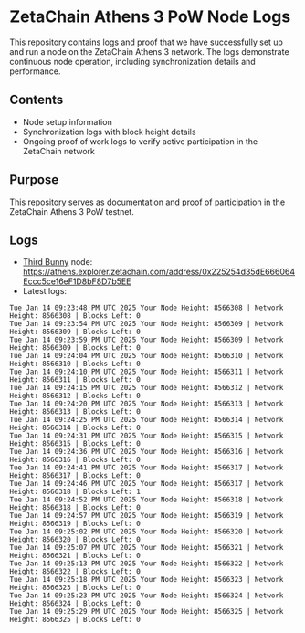 # ZetaChain Athens 3 PoW Node Logs
This repository contains logs and proof that we have successfully set up and run a node on the ZetaChain Athens 3 network. The logs demonstrate continuous node operation, including synchronization details and performance.

## Contents
- Node setup information
- Synchronization logs with block height details
- Ongoing proof of work logs to verify active participation in the ZetaChain network

## Purpose
This repository serves as documentation and proof of participation in the ZetaChain Athens 3 PoW testnet.

## Logs

- [Third Bunny](https://thirdbunny.xyz/) node: https://athens.explorer.zetachain.com/address/0x225254d35dE666064Eccc5ce16eF1D8bF8D7b5EE
- Latest logs:
```
Tue Jan 14 09:23:48 PM UTC 2025 Your Node Height: 8566308 | Network Height: 8566308 | Blocks Left: 0
Tue Jan 14 09:23:54 PM UTC 2025 Your Node Height: 8566309 | Network Height: 8566309 | Blocks Left: 0
Tue Jan 14 09:23:59 PM UTC 2025 Your Node Height: 8566309 | Network Height: 8566309 | Blocks Left: 0
Tue Jan 14 09:24:04 PM UTC 2025 Your Node Height: 8566310 | Network Height: 8566310 | Blocks Left: 0
Tue Jan 14 09:24:10 PM UTC 2025 Your Node Height: 8566311 | Network Height: 8566311 | Blocks Left: 0
Tue Jan 14 09:24:15 PM UTC 2025 Your Node Height: 8566312 | Network Height: 8566312 | Blocks Left: 0
Tue Jan 14 09:24:20 PM UTC 2025 Your Node Height: 8566313 | Network Height: 8566313 | Blocks Left: 0
Tue Jan 14 09:24:25 PM UTC 2025 Your Node Height: 8566314 | Network Height: 8566314 | Blocks Left: 0
Tue Jan 14 09:24:31 PM UTC 2025 Your Node Height: 8566315 | Network Height: 8566315 | Blocks Left: 0
Tue Jan 14 09:24:36 PM UTC 2025 Your Node Height: 8566316 | Network Height: 8566316 | Blocks Left: 0
Tue Jan 14 09:24:41 PM UTC 2025 Your Node Height: 8566317 | Network Height: 8566317 | Blocks Left: 0
Tue Jan 14 09:24:46 PM UTC 2025 Your Node Height: 8566317 | Network Height: 8566318 | Blocks Left: 1
Tue Jan 14 09:24:52 PM UTC 2025 Your Node Height: 8566318 | Network Height: 8566318 | Blocks Left: 0
Tue Jan 14 09:24:57 PM UTC 2025 Your Node Height: 8566319 | Network Height: 8566319 | Blocks Left: 0
Tue Jan 14 09:25:02 PM UTC 2025 Your Node Height: 8566320 | Network Height: 8566320 | Blocks Left: 0
Tue Jan 14 09:25:07 PM UTC 2025 Your Node Height: 8566321 | Network Height: 8566321 | Blocks Left: 0
Tue Jan 14 09:25:13 PM UTC 2025 Your Node Height: 8566322 | Network Height: 8566322 | Blocks Left: 0
Tue Jan 14 09:25:18 PM UTC 2025 Your Node Height: 8566323 | Network Height: 8566323 | Blocks Left: 0
Tue Jan 14 09:25:23 PM UTC 2025 Your Node Height: 8566324 | Network Height: 8566324 | Blocks Left: 0
Tue Jan 14 09:25:29 PM UTC 2025 Your Node Height: 8566325 | Network Height: 8566325 | Blocks Left: 0
```
